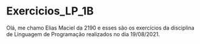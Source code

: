 # Exercicios_LP_1B
 Olá, me chamo Elias Maciel da 2190 e esses são os exercícios da disciplina de Linguagem de Programação realizados no dia 19/08/2021.
